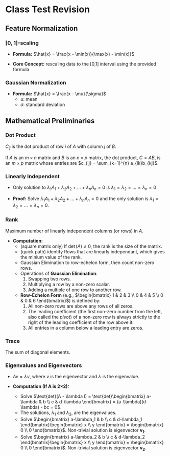 # Class Test Revision

## Feature Normalization

### [0, 1]-scaling

- **Formula:** $\hat{x} = \frac{x - \min(x)}{\max(x) - \min(x)}$

- **Core Concept:** rescaling data to the [0,1] interval using the provided formula

### Gaussian Normalization

- **Formula:** $\hat{x} = \frac{x - \mu}{\sigma}$
  - $u$: mean
  - $\sigma$: standard deviation

## Mathematical Preliminaries

### Dot Product

$C_{ij}$ is the dot product of row $i$ of $A$ with column $j$ of $B$.

If $A$ is an $m \times n$ matrix and $B$ is an $n \times p$ matrix, the dot product, $C = AB$, is an $m \times p$ matrix whose entries are $c_{ij} = \sum_{k=1}^{n} a_{ik}b_{kj}$.

### Linearly Independent

- Only solution to $\lambda_1A_1 + \lambda_2A_2 + ... + \lambda_nA_n = 0$ is $\lambda_1 = \lambda_2 = ... = \lambda_n = 0$

- **Proof:** Solve $\lambda_1A_1 + \lambda_2A_2 + ... + \lambda_nA_n = 0$ and the only solution is $\lambda_1 = \lambda_2 = ... = \lambda_n = 0$.

### Rank

Maximum number of linearly independent columns (or rows) in $A$.

- **Computation:**
  - (square matrix only) If $\det(A) \neq 0$, the rank is the size of the matrix.
  - (quick path) identify Rows that are linearly independant, which gives the minium value of the rank.
  - Gaussian Elimination to row-echelon form, then count non-zero rows.
  - Operations of **Gaussian Elimination**:
    1.  Swapping two rows.
    2.  Multiplying a row by a non-zero scalar.
    3.  Adding a multiple of one row to another row.
  - **Row-Echelon Form** (e.g., $\begin{bmatrix} 1 & 2 & 3 \\ 0 & 4 & 5 \\ 0 & 0 & 6 \end{bmatrix}$) is defined by:
    1.  All non-zero rows are above any rows of all zeros.
    2.  The leading coefficient (the first non-zero number from the left, also called the *pivot*) of a non-zero row is always strictly to the right of the leading coefficient of the row above it.
    3.  All entries in a column below a leading entry are zeros.

### Trace

The sum of diagonal elements.

### Eigenvalues and Eigenvectors

- $Av = \lambda v$, where $v$ is the eigenvector and $\lambda$ is the eigenvalue.

- **Computation (If A is 2×2):**
  - Solve $\text{det}(A - \lambda I) = \text{det}\begin{bmatrix} a-\lambda & b \\ c & d-\lambda \end{bmatrix} = (a-\lambda)(d-\lambda) - bc = 0$.
  - The solutions, $\lambda_1$ and $\lambda_2$, are the eigenvalues.
  - Solve $\begin{bmatrix} a-\lambda_1 & b \\ c & d-\lambda_1 \end{bmatrix}\begin{bmatrix} x \\ y \end{bmatrix} = \begin{bmatrix} 0 \\ 0 \end{bmatrix}$. Non-trivial solution is eigenvector $\mathbf{v_1}$.
  - Solve $\begin{bmatrix} a-\lambda_2 & b \\ c & d-\lambda_2 \end{bmatrix}\begin{bmatrix} x \\ y \end{bmatrix} = \begin{bmatrix} 0 \\ 0 \end{bmatrix}$. Non-trivial solution is eigenvector $\mathbf{v_2}$.